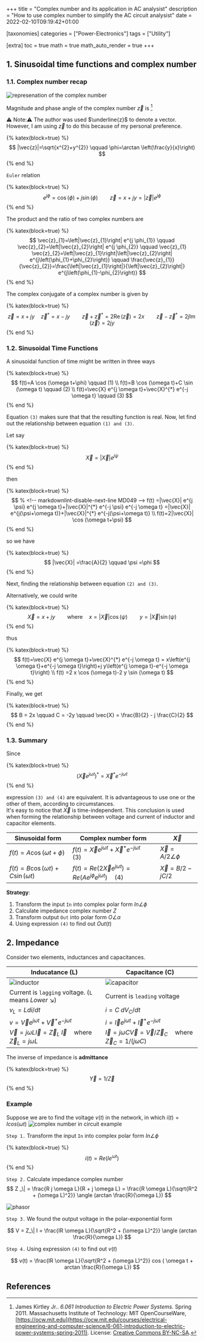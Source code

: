 +++
title = "Complex number and its application in AC analysist"
description = "How to use complex number to simplify the AC circuit analysist"
date = 2022-02-10T09:19:42+01:00

[taxonomies]
categories = ["Power-Electronics"]
tags = ["Utility"]

[extra]
toc = true
math = true
math_auto_render = true
+++


## 1. Sinusoidal time functions and complex number

### 1.1. Complex number recap

![represenation of the complex number](images/representation-of-the-complex-number.png)

Magnitude and phase angle of the complex number $\vec{z}$ is [^ref1]

⚠️ Note:⚠️ The author was used $\underline{z}$ to denote a vector. However, I am using $\vec{z}$ to do this because of my personal preference.

{% katex(block=true) %}
$$
|\vec{z}|=\sqrt{x^{2}+y^{2}} \qquad
\phi=\arctan \left(\frac{y}{x}\right)
$$
{% end %}

`Euler` relation

{% katex(block=true) %}
$$
e^{j \phi}=\cos (\phi)+j \sin (\phi) \qquad
\vec{z}=x+j y=|\vec{z}| e^{j \phi}
$$
{% end %}

The product and the ratio of two complex numbers are

{% katex(block=true) %}
$$
\vec{z}_{1}=\left|\vec{z}_{1}\right| e^{j \phi_{1}} \qquad
\vec{z}_{2}=\left|\vec{z}_{2}\right| e^{j \phi_{2}}
\qquad
\vec{z}_{1} \vec{z}_{2}=\left|\vec{z}_{1}\right|\left|\vec{z}_{2}\right| e^{j\left(\phi_{1}+\phi_{2}\right)}
\qquad
\frac{\vec{z}_{1}}{\vec{z}_{2}}=\frac{\left|\vec{z}_{1}\right|}{\left|\vec{z}_{2}\right|} e^{j\left(\phi_{1}-\phi_{2}\right)}
$$
{% end %}

The complex conjugate of a complex number is given by

{% katex(block=true) %}
$$
% <!-- markdownlint-disable-next-line MD049 -->
\vec{z}=x+j y \quad \vec{z}^{*}=x-j y \qquad
\vec{z}+\vec{z}^{*}=2 \operatorname{Re}(\vec{z})=2 x \qquad
\vec{z}-\vec{z}^{*}=2 j \operatorname{Im}(\vec{z})=2 j y
$$
{% end %}

### 1.2. Sinusoidal Time Functions

A sinusoidal function of time might be written in three ways

{% katex(block=true) %}
$$
f(t)=A \cos (\omega t+\phi) \qquad (1) \\
f(t)=B \cos (\omega t)+C \sin (\omega t) \qquad (2) \\
f(t)=\vec{X} e^{j \omega t}+\vec{X}^{*} e^{-j \omega t} \qquad (3)
$$
{% end %}

Equation `(3)` makes sure that that the resulting function is real. Now, let find out the relationship between equation `(1) and (3)`.

Let say

{% katex(block=true) %}
$$
\vec{X}=|\vec{X}| e^{j \psi}
$$
{% end %}

then

{% katex(block=true) %}
$$
% <!-- markdownlint-disable-next-line MD049 -->
f(t) =|\vec{X}| e^{j \psi} e^{j \omega t}+|\vec{X}|^{*} e^{-j \psi} e^{-j \omega t} =|\vec{X}| e^{j(\psi+\omega t)}+|\vec{X}|^{*} e^{-j(\psi+\omega t)} \\
f(t)=2|\vec{X}| \cos (\omega t+\psi)
$$
{% end %}

so we have

{% katex(block=true) %}
$$
|\vec{X}| =\frac{A}{2} \qquad \psi =\phi
$$
{% end %}

Next, finding the relationship between equation `(2) and (3)`.

Alternatively, we could write

{% katex(block=true) %}
$$
\vec{X}=x+j y
\qquad \text{where} \quad
x=|\vec{X}| \cos (\psi)
\qquad
y=|\vec{X}| \sin (\psi)
$$
{% end %}

thus

{% katex(block=true) %}
$$
f(t)=\vec{X} e^{j \omega t}+\vec{X}^{*} e^{-j \omega t} = x\left(e^{j \omega t}+e^{-j \omega t}\right)+j y\left(e^{j \omega t}-e^{-j \omega t}\right) \\
f(t) =2 x \cos (\omega t)-2 y \sin (\omega t)
$$
{% end %}

Finally, we get

{% katex(block=true) %}
$$
B = 2x \qquad C = -2y \qquad \vec{X} = \frac{B}{2} - j \frac{C}{2}
$$
{% end %}

### 1.3. Summary

Since

{% katex(block=true) %}
$$
% <!-- markdownlint-disable-next-line MD049 -->
(\vec{X} e^{j \omega t})^{*} = \vec{X}^{*} e^{-j \omega t}
$$
{% end %}

expression `(3) and (4)` are equivalent. It is advantageous to use one or the other of them, according to circumstances.  
It's easy to notice that $\vec{X}$ is time-independent. This conclusion is used when forming the relationship between voltage and current of inductor and capacitor elements.

| Sinusoidal form                            | Complex number form                                                                 | $\vec{X}$                       |
| ------------------------------------------ | ----------------------------------------------------------------------------------- | ------------------------------------- |
| $f(t)=A \cos (\omega t+\phi)$              | $f(t)=\vec{X} e^{j \omega t}+\vec{X}^{*} e^{-j \omega t} \quad (3)$     | $\vec{X}={A}/{2} \angle \phi$   |
| $f(t)=B \cos (\omega t)+C \sin (\omega t)$ | $f(t)=Re(2\vec{X} e^{j \omega t}) = Re(A e^{j \phi} e^{j \omega t})\quad (4)$ | $\vec{X} = {B}/{2} - j {C}/{2}$ |

**Strategy**:

1. Transform the input `In` into complex polar form $In \angle \phi$
2. Calculate impedance complex number $Z$
3. Transform output `Out` into polar form $O \angle \alpha$
4. Using expression `(4)` to find out $Out(t)$

## 2. Impedance

Consider two elements, inductances and capacitances.

| Inducatance    (L)                                                                                                           | Capacitance (C)                                                                                                                   |
| ---------------------------------------------------------------------------------------------------------------------------- | --------------------------------------------------------------------------------------------------------------------------------- |
| ![inductor](images/Leading_lagging.jpg)                                                                                      | ![capacitor](images/Leading_lagging.jpg)                                                                                          |
| Current is `lagging` voltage. (`L` means _Lower_ :arrow_lower_right:)                                                        | Current is `leading` voltage                                                                                                      |
| $v_L = L {di}/{dt}$                                                                                                          | $i = C \; {dV_C}/{dt}$                                                                                                            |
| $v = \vec{V}e^{j \omega t} + \vec{V}^{*} e^{-j \omega t}$                                                        | $i = \vec{I}e^{j \omega t} + \vec{I}^{*} e^{-j \omega t}$                                                             |
| $\vec{V}=j \omega L \vec{I} = \vec{Z}_L \; \vec{I} \quad \text{where } \vec{Z}_L = j \omega L$ | $\vec{I}=j \omega C \vec{V} = \vec{V} / \vec{Z}_C \quad \text{where } \vec{Z}_C = 1 / (j \omega C)$ |

The inverse of impedance is **admittance**

{% katex(block=true) %}
$$
\vec{Y} = 1/ \vec{Z}
$$
{% end %}

### Example

Suppose we are to find the voltage $v(t)$ in the network, in which $i(t) = I cos(\omega t)$
![complex number in circuit example](images/complex-circuit-ex.png)

`Step 1.` Transform the input `In` into complex polar form $In \angle \phi$

{% katex(block=true) %}
$$
i(t) = Re(I e^{\omega t})
$$
{% end %}

`Step 2.` Calculate impedance complex number
$$
Z _\| = \frac{R j \omega L}{R + j \omega L} = \frac{R \omega L}{\sqrt{R^2 + (\omega L)^2}} \angle (arctan \frac{R}{\omega L})
$$

![phasor](images/complex-circuit-ex-phasor.jpg)

`Step 3.` We found the output voltage in the polar-exponential form

$$
V = Z_\| I = \frac{IR \omega L}{\sqrt{R^2 + (\omega L)^2}} \angle (arctan \frac{R}{\omega L})
$$

`Step 4.` Using expression `(4)` to find out $v(t)$

$$
v(t) = \frac{IR \omega L}{\sqrt{R^2 + (\omega L)^2}} cos ( \omega t + arctan \frac{R}{\omega L})
$$

## References

[^ref1]: James Kirtley Jr.. _6.061 Introduction to Electric Power Systems._ Spring 2011. Massachusetts Institute of Technology: MIT OpenCourseWare, [https://ocw.mit.edu](https://ocw.mit.edu/courses/electrical-engineering-and-computer-science/6-061-introduction-to-electric-power-systems-spring-2011). License: [Creative Commons BY-NC-SA](https://creativecommons.org/licenses/by-nc-sa/4.0/).

